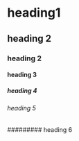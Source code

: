 # heading1
##   heading 2
###   heading 2
####   heading 3
#####   heading 4
######   heading 5
#########   heading 6

